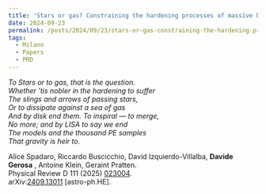 ```yaml
---
title: 'Stars or gas? Constraining the hardening processes of massive black-hole binaries with LISA'
date: 2024-09-23
permalink: /posts/2024/09/23/stars-or-gas-constraining-the-hardening-processes-of-massive-black-hole-binaries-with-lisa
tags:
  - Milano
  - Papers
  - PRD
---
```


_To Stars or to gas, that is the question.  
Whether ’tis nobler in the hardening to suffer  
The slings and arrows of passing stars,  
Or to dissipate against a sea of gas  
And by disk end them. To inspiral — to merge,  
No more; and by LISA to say we end  
The models and the thousand PE samples  
That gravity is heir to._

Alice Spadaro, Riccardo Buscicchio, David Izquierdo-Villalba, **Davide Gerosa** , Antoine Klein, Geraint Pratten.  
Physical Review D 111 (2025) [023004](<https://journals.aps.org/prd/abstract/10.1103/PhysRevD.111.023004>).  
arXiv:[](<https://arxiv.org/abs/2204.00026>)[](<https://arxiv.org/abs/2204.03423>)[2409.13011](<https://arxiv.org/abs/2409.13011>) [astro-ph.HE].

